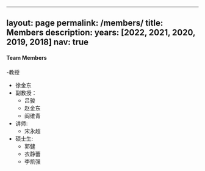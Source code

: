 ---
layout: page
permalink: /members/
title: Members
description: 
years: [2022, 2021, 2020, 2019, 2018]
nav: true
--


#### Team Members
-教授
  - 徐金东
- 副教授：
  - 吕骏
  - 赵金东
  - 阎维青
- 讲师: 
  - 宋永超
- 硕士生: 
  - 郭健
  - 衣静蕾
  - 李凯强
  
  